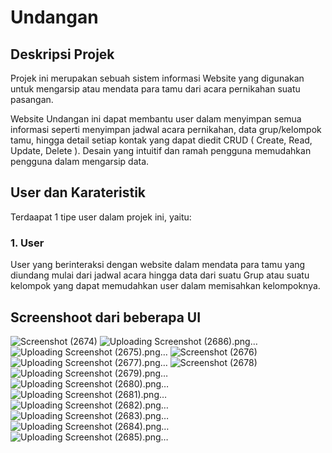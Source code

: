 # Undangan

## Deskripsi Projek
Projek ini merupakan sebuah sistem informasi Website yang digunakan untuk mengarsip atau mendata para tamu dari acara pernikahan suatu pasangan.

Website Undangan ini dapat membantu user dalam menyimpan semua informasi seperti menyimpan jadwal acara pernikahan, data grup/kelompok tamu, hingga detail setiap kontak yang dapat diedit CRUD ( Create, Read, Update, Delete ). Desain yang intuitif dan ramah pengguna memudahkan pengguna dalam mengarsip data.

## User dan Karateristik
Terdaapat 1 tipe user dalam projek ini, yaitu:
### 1. User
User yang berinteraksi dengan website dalam mendata para tamu yang diundang mulai dari jadwal acara hingga data dari suatu Grup atau suatu kelompok yang dapat memudahkan user dalam memisahkan kelompoknya.

## Screenshoot dari beberapa UI
![Screenshot (2674)](https://github.com/fulan1234/Undangan/assets/116423371/d2fbd381-4819-4f62-9292-59a2b7d80356)
![Uploading Screenshot (2686).png…]()
![Uploading Screenshot (2675).png…]()
![Screenshot (2676)](https://github.com/fulan1234/Undangan/assets/116423371/29f53467-d17e-483e-a676-79bfa607cd6e)
![Uploading Screenshot (2677).png…]()
![Screenshot (2678)](https://github.com/fulan1234/Undangan/assets/116423371/0baa2337-b5b5-42b3-943b-8b59edc86969)
![Uploading Screenshot (2679).png…]()
![Uploading Screenshot (2680).png…]()
![Uploading Screenshot (2681).png…]()
![Uploading Screenshot (2682).png…]()
![Uploading Screenshot (2683).png…]()
![Uploading Screenshot (2684).png…]()
![Uploading Screenshot (2685).png…]()
